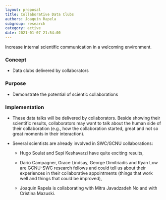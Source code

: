 ```yaml
---
layout: proposal
title: Collaborative Data Clubs
authors: Joaquin Rapela
subgroup: research
category: active
date: 2021-01-07 21:54:00
---
```


Increase internal scientific communication in a welcoming environment.

<!--end summary-->

### Concept

- Data clubs delivered by collaborators


### Purpose

- Demonstrate the potential of scientic collaborations


### Implementation

- These data talks will be delivered by collaborators. Beside showing their scientific results, collaborators may want to talk about the human side of their collaboration (e.g., how the collaboration started, great and not so great moments in their interaction).

- Several scientists are already involved in SWC/GCNU collaborations:

    - Hugo Soulat and Sepi Keshavarzi have quite exciting results,

    - Dario Campagner, Grace Lindsay, George Dimitriadis and Ryan Low are GCNU-SWC research fellows and could tell us about their experiences in their collaborative appointments (things that work well and things that could be improved),

    - Joaquin Rapela is collaborating with Mitra Javadzadeh No and with Cristina Mazuski.

